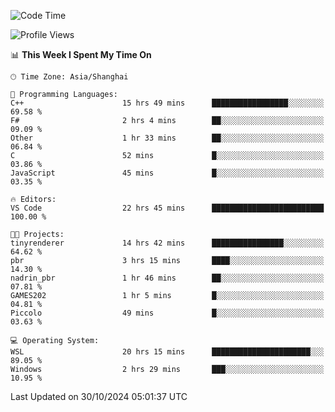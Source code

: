 <!--START_SECTION:waka-->
![Code Time](http://img.shields.io/badge/Code%20Time-2%2C089%20hrs%2053%20mins-blue)

![Profile Views](http://img.shields.io/badge/Profile%20Views-0-blue)

📊 **This Week I Spent My Time On** 

```text
🕑︎ Time Zone: Asia/Shanghai

💬 Programming Languages: 
C++                      15 hrs 49 mins      █████████████████░░░░░░░░   69.58 % 
F#                       2 hrs 4 mins        ██░░░░░░░░░░░░░░░░░░░░░░░   09.09 % 
Other                    1 hr 33 mins        ██░░░░░░░░░░░░░░░░░░░░░░░   06.84 % 
C                        52 mins             █░░░░░░░░░░░░░░░░░░░░░░░░   03.86 % 
JavaScript               45 mins             █░░░░░░░░░░░░░░░░░░░░░░░░   03.35 % 

🔥 Editors: 
VS Code                  22 hrs 45 mins      █████████████████████████   100.00 % 

🐱‍💻 Projects: 
tinyrenderer             14 hrs 42 mins      ████████████████░░░░░░░░░   64.62 % 
pbr                      3 hrs 15 mins       ████░░░░░░░░░░░░░░░░░░░░░   14.30 % 
nadrin_pbr               1 hr 46 mins        ██░░░░░░░░░░░░░░░░░░░░░░░   07.81 % 
GAMES202                 1 hr 5 mins         █░░░░░░░░░░░░░░░░░░░░░░░░   04.81 % 
Piccolo                  49 mins             █░░░░░░░░░░░░░░░░░░░░░░░░   03.63 % 

💻 Operating System: 
WSL                      20 hrs 15 mins      ██████████████████████░░░   89.05 % 
Windows                  2 hrs 29 mins       ███░░░░░░░░░░░░░░░░░░░░░░   10.95 % 
```


 Last Updated on 30/10/2024 05:01:37 UTC
<!--END_SECTION:waka-->